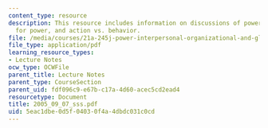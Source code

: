 ```yaml
---
content_type: resource
description: This resource includes information on discussions of power, resources
  for power, and action vs. behavior.
file: /media/courses/21a-245j-power-interpersonal-organizational-and-global-dimensions-fall-2005/5eac1dbe0d5f04030f4a4dbdc031c0cd_2005_09_07_sss.pdf
file_type: application/pdf
learning_resource_types:
- Lecture Notes
ocw_type: OCWFile
parent_title: Lecture Notes
parent_type: CourseSection
parent_uid: fdf096c9-e67b-c17a-4d60-acec5cd2ead4
resourcetype: Document
title: 2005_09_07_sss.pdf
uid: 5eac1dbe-0d5f-0403-0f4a-4dbdc031c0cd
---
```

